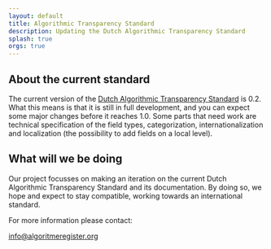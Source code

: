```yaml
---
layout: default
title: Algorithmic Transparency Standard
description: Updating the Dutch Algorithmic Transparency Standard
splash: true
orgs: true
---
```

## About the current standard

The current version of the [Dutch Algorithmic Transparency Standard](https://standaard.algoritmeregister.org/standard) is 0.2. What this means is that it is still in full development, and you can expect some major changes before it reaches 1.0. Some parts that need work are technical specification of the field types, categorization, internationalization and localization (the possibility to add fields on a local level).

## What will we be doing

Our project focusses on making an iteration on the current Dutch Algorithmic Transparency Standard and its documentation. By doing so, we hope and expect to stay compatible, working towards an international standard.

For more information please contact:

<a href="mailto:info@algoritmeregister.org" class="btn display-inline-block mb4">info@algoritmeregister.org</a>
